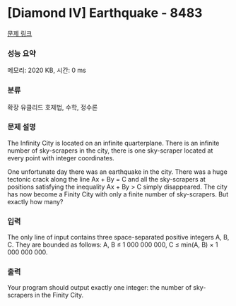 # [Diamond IV] Earthquake - 8483 

[문제 링크](https://www.acmicpc.net/problem/8483) 

### 성능 요약

메모리: 2020 KB, 시간: 0 ms

### 분류

확장 유클리드 호제법, 수학, 정수론

### 문제 설명

<p>The Infinity City is located on an infinite quarterplane. There is an infinite number of sky-scrapers in the city, there is one sky-scraper located at every point with integer coordinates.</p>

<p>One unfortunate day there was an earthquake in the city. There was a huge tectonic crack along the line Ax + By = C and all the sky-scrapers at positions satisfying the inequality Ax + By > C simply disappeared. The city has now become a Finity City with only a finite number of sky-scrapers. But exactly how many?</p>

### 입력 

 <p>The only line of input contains three space-separated positive integers A, B, C. They are bounded as follows: A, B ≤ 1 000 000 000, C ≤ min(A, B) × 1 000 000 000.</p>

### 출력 

 <p>Your program should output exactly one integer: the number of sky-scrapers in the Finity City.</p>

